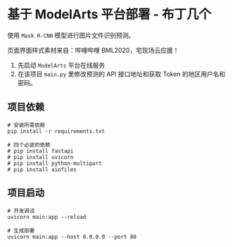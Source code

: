 # 基于 ModelArts 平台部署 - 布丁几个

使用 `Mask R-CNN` 模型进行图片文件识别预测。

页面界面样式素材来自：哔哩哔哩 BML2020，宅现场云应援！

1. 先启动 `ModelArts` 平台在线服务
2. 在该项目 `main.py` 里修改预测的 API 接口地址和获取 Token 的地区用户名和密码。

## 项目依赖

```shell
# 安装所需依赖
pip install -r requirements.txt

# 四个必装的依赖
# pip install fastapi
# pip install uvicorn
# pip install python-multipart
# pip install aiofiles

```

## 项目启动

```shell
# 开发调试
uvicorn main:app --reload

# 生成部署
uvicorn main:app --host 0.0.0.0 --port 80
```
